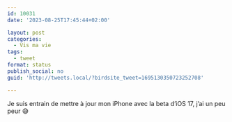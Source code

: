```yaml
---
id: 10031
date: '2023-08-25T17:45:44+02:00'

layout: post
categories:
  - Vis ma vie
tags:
  - tweet
format: status
publish_social: no
guid: 'http://tweets.local/?birdsite_tweet=1695130350723252708'

---
```


Je suis entrain de mettre à jour mon iPhone avec la beta d’iOS 17, j’ai un peu peur 😅